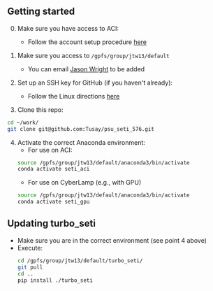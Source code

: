 ## Getting started

0. Make sure you have access to ACI:
   * Follow the account setup procedure [here](https://www.icds.psu.edu/computing-services/account-setup/)

1. Make sure you access to ```/gpfs/group/jtw13/default```
    * You can email [Jason Wright](mailto:astrowright@gmail.com) to be added

2. Set up an SSH key for GitHub (if you haven't already):
   * Follow the Linux directions [here](https://docs.github.com/en/free-pro-team@latest/github/authenticating-to-github/generating-a-new-ssh-key-and-adding-it-to-the-ssh-agent)

3. Clone this repo:
```bash
cd ~/work/
git clone git@github.com:Tusay/psu_seti_576.git
```

4. Activate the correct Anaconda environment:
    * For use on ACI:
    ```bash
    source /gpfs/group/jtw13/default/anaconda3/bin/activate
    conda activate seti_aci
    ```
    * For use on CyberLamp (e.g., with GPU)
    ```bash
    source /gpfs/group/jtw13/default/anaconda3/bin/activate
    conda activate seti_gpu
    ```

## Updating turbo_seti
* Make sure you are in the correct environment (see point 4 above)
* Execute:
    ```bash
    cd /gpfs/group/jtw13/default/turbo_seti/
    git pull
    cd ..
    pip install ./turbo_seti
    ```
